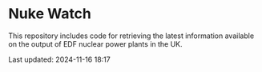 # Nuke Watch

This repository includes code for retrieving the latest information available on the output of EDF nuclear power plants in the UK.

Last updated: 2024-11-16 18:17